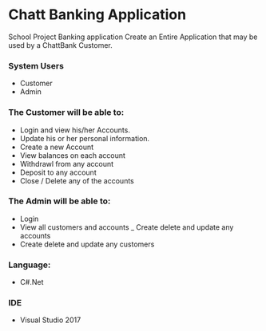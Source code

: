 # Chatt Banking Application
School Project Banking application
Create an Entire Application that may be used by a ChattBank Customer.

### System Users
- Customer 
- Admin

### The Customer will be able to:
- Login and view his/her Accounts. 
- Update his or her personal information.
- Create a new Account
- View balances on each account
- Withdrawl from any account
- Deposit to any account
- Close / Delete any of the accounts
 

### The Admin will be able to:
- Login 
- View all customers and accounts
_ Create delete and update any accounts
- Create delete and update any customers


### Language:
- C#.Net

### IDE
- Visual Studio 2017
